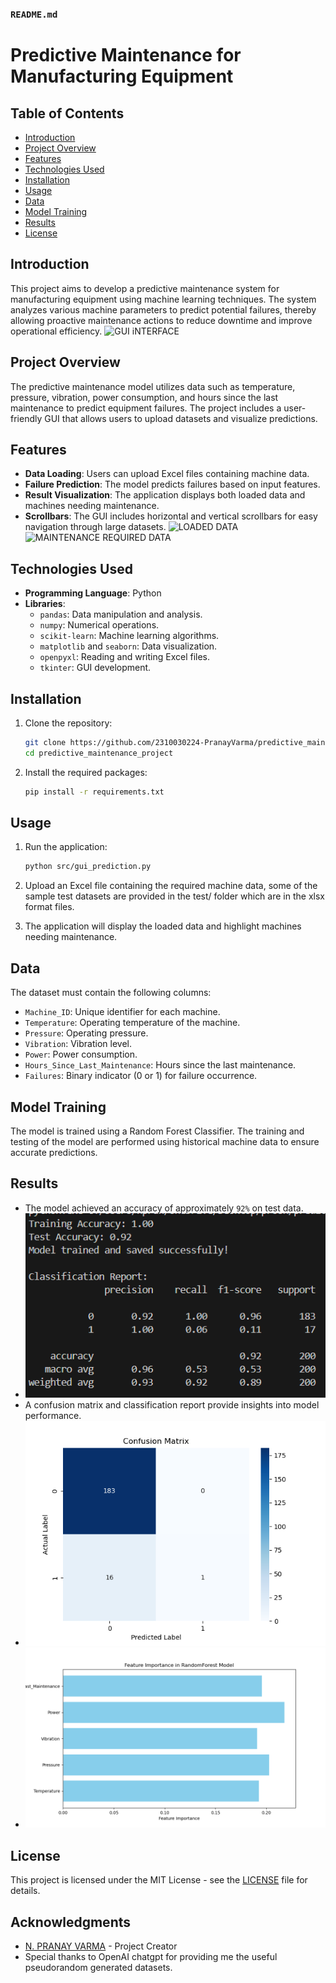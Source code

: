 ### `README.md`

# Predictive Maintenance for Manufacturing Equipment

## Table of Contents
- [Introduction](#introduction)
- [Project Overview](#project-overview)
- [Features](#features)
- [Technologies Used](#technologies-used)
- [Installation](#installation)
- [Usage](#usage)
- [Data](#data)
- [Model Training](#model-training)
- [Results](#results)
- [License](#license)

## Introduction
This project aims to develop a predictive maintenance system for manufacturing equipment using machine learning techniques. The system analyzes various machine parameters to predict potential failures, thereby allowing proactive maintenance actions to reduce downtime and improve operational efficiency.
![GUI iNTERFACE](https://github.com/user-attachments/assets/32c33089-c57b-4ea9-9339-bc8ad358ecbf)

## Project Overview
The predictive maintenance model utilizes data such as temperature, pressure, vibration, power consumption, and hours since the last maintenance to predict equipment failures. The project includes a user-friendly GUI that allows users to upload datasets and visualize predictions.

## Features
- **Data Loading**: Users can upload Excel files containing machine data.
- **Failure Prediction**: The model predicts failures based on input features.
- **Result Visualization**: The application displays both loaded data and machines needing maintenance.
- **Scrollbars**: The GUI includes horizontal and vertical scrollbars for easy navigation through large datasets.
![LOADED DATA](https://github.com/user-attachments/assets/e7568256-efb0-4336-b366-28c07f14adea)
![MAINTENANCE REQUIRED DATA](https://github.com/user-attachments/assets/885492fe-d41e-4c2c-8fc9-9d9fe8184bd5)


## Technologies Used
- **Programming Language**: Python
- **Libraries**: 
  - `pandas`: Data manipulation and analysis.
  - `numpy`: Numerical operations.
  - `scikit-learn`: Machine learning algorithms.
  - `matplotlib` and `seaborn`: Data visualization.
  - `openpyxl`: Reading and writing Excel files.
  - `tkinter`: GUI development.

## Installation
1. Clone the repository:
   ```bash
   git clone https://github.com/2310030224-PranayVarma/predictive_maintenance_project
   cd predictive_maintenance_project
   ```

2. Install the required packages:
   ```bash
   pip install -r requirements.txt
   ```

## Usage
1. Run the application:
   ```bash
   python src/gui_prediction.py
   ```

2. Upload an Excel file containing the required machine data, some of the sample test datasets are provided in the test/ folder which are in the xlsx format files.

3. The application will display the loaded data and highlight machines needing maintenance.

## Data
The dataset must contain the following columns:
- `Machine_ID`: Unique identifier for each machine.
- `Temperature`: Operating temperature of the machine.
- `Pressure`: Operating pressure.
- `Vibration`: Vibration level.
- `Power`: Power consumption.
- `Hours_Since_Last_Maintenance`: Hours since the last maintenance.
- `Failures`: Binary indicator (0 or 1) for failure occurrence.

## Model Training
The model is trained using a Random Forest Classifier. The training and testing of the model are performed using historical machine data to ensure accurate predictions. 

## Results
- The model achieved an accuracy of approximately `92%` on test data.
- ![Accuracy Results](Figure_3.png)
- A confusion matrix and classification report provide insights into model performance.
- ![Confusion Matrix](Figure_1.png)
- ![Features of the Model](Figure_2.png)


## License
This project is licensed under the MIT License - see the [LICENSE](LICENSE) file for details.

## Acknowledgments
- [N. PRANAY VARMA](https://github.com/2310030224-PranayVarma ) - Project Creator
- Special thanks to OpenAI chatgpt for providing me the useful pseudorandom generated datasets.
